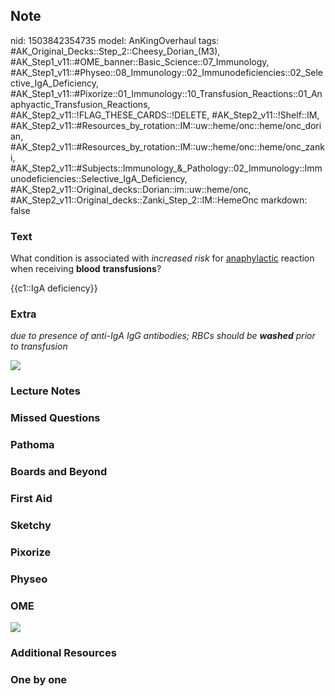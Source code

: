 ## Note
nid: 1503842354735
model: AnKingOverhaul
tags: #AK_Original_Decks::Step_2::Cheesy_Dorian_(M3), #AK_Step1_v11::#OME_banner::Basic_Science::07_Immunology, #AK_Step1_v11::#Physeo::08_Immunology::02_Immunodeficiencies::02_Selective_IgA_Deficiency, #AK_Step1_v11::#Pixorize::01_Immunology::10_Transfusion_Reactions::01_Anaphyactic_Transfusion_Reactions, #AK_Step2_v11::!FLAG_THESE_CARDS::!DELETE, #AK_Step2_v11::!Shelf::IM, #AK_Step2_v11::#Resources_by_rotation::IM::uw::heme/onc::heme/onc_dorian, #AK_Step2_v11::#Resources_by_rotation::IM::uw::heme/onc::heme/onc_zanki, #AK_Step2_v11::#Subjects::Immunology_&_Pathology::02_Immunology::Immunodeficiencies::Selective_IgA_Deficiency, #AK_Step2_v11::Original_decks::Dorian::im::uw::heme/onc, #AK_Step2_v11::Original_decks::Zanki_Step_2::IM::HemeOnc
markdown: false

### Text
What condition is associated with <i>increased risk</i> for
<u>anaphylactic</u> reaction when receiving <b>blood</b>
<b>transfusions</b>?
<div>
  {{c1::IgA deficiency}}
</div>

### Extra
<i>due to presence of anti-IgA IgG antibodies; RBCs should be
<b>washed</b> prior to transfusion</i>
<div>
  <div>
    <i><img src="rbc%20tx.png"></i>
  </div>
</div>

### Lecture Notes


### Missed Questions


### Pathoma


### Boards and Beyond


### First Aid


### Sketchy


### Pixorize


### Physeo


### OME
<div class="ome-widget">
  <a href=
  "https://onlinemeded.org/spa/immunology?ref=anki"><img src=
  "_OME_AnkiFlashcards_Topic_2.png"></a>
</div>

### Additional Resources


### One by one

